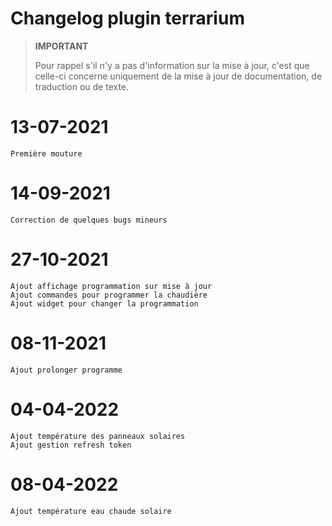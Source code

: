 # Changelog plugin terrarium

>**IMPORTANT**
>
>Pour rappel s'il n'y a pas d'information sur la mise à jour, c'est que celle-ci concerne uniquement de la mise à jour de documentation, de traduction ou de texte.

# 13-07-2021

    Première mouture

# 14-09-2021

    Correction de quelques bugs mineurs

# 27-10-2021

    Ajout affichage programmation sur mise à jour
    Ajout commandes pour programmer la chaudière
    Ajout widget pour changer la programmation

# 08-11-2021

    Ajout prolonger programme

# 04-04-2022

    Ajout température des panneaux solaires
    Ajout gestion refresh token

# 08-04-2022

    Ajout température eau chaude solaire

    
    